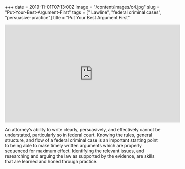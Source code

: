 +++
date = 2019-11-01T07:13:00Z
image = "/content/images/c4.jpg"
slug = "Put-Your-Best-Argument-First"
tags = [" Lawline", "federal criminal cases", "persuasive-practice"]
title = "Put Your Best Argument First"


  
<iframe width="560" height="315" src="https://www.youtube.com/embed/0TPG2YbL8hU" frameborder="0" allow="accelerometer; autoplay; encrypted-media; gyroscope; picture-in-picture" allowfullscreen></iframe>  
  
An attorney’s ability to write clearly, persuasively, and effectively cannot be understated, particularly so in federal court. Knowing the rules, general structure, and flow of a federal criminal case is an important starting point to being able to make timely written arguments which are properly sequenced for maximum effect. Identifying the relevant issues, and researching and arguing the law as supported by the evidence, are skills that are learned and honed through practice.